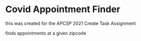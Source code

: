 # Covid Appointment Finder

this was created for the APCSP 2021 Create Task Assignment

finds appointments at a given zipcode 